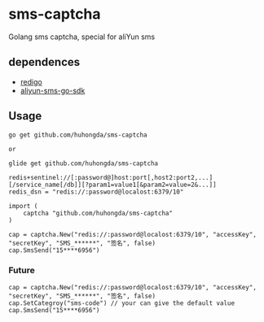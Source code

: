 # sms-captcha

Golang sms captcha, special for aliYun sms

## dependences

* [redigo](https://github.com/garyburd/redigo)
* [aliyun-sms-go-sdk](https://github.com/GiterLab/aliyun-sms-go-sdk)

## Usage

```
go get github.com/huhongda/sms-captcha

or 

glide get github.com/huhongda/sms-captcha
```

```
redis+sentinel://[:password@]host:port[,host2:port2,...][/service_name[/db]][?param1=value1[&param2=value=2&...]]
redis_dsn = "redis://:password@localost:6379/10"
```

```
import (
    captcha "github.com/huhongda/sms-captcha"
) 

cap = captcha.New("redis://:password@localost:6379/10", "accessKey", "secretKey", "SMS_******", "签名", false)
cap.SmsSend("15****6956")
```


### Future

```
cap = captcha.New("redis://:password@localost:6379/10", "accessKey", "secretKey", "SMS_******", "签名", false)
cap.SetCategroy("sms-code") // your can give the default value
cap.SmsSend("15****6956")
```